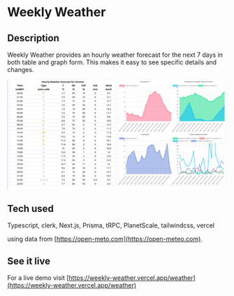 # Weekly Weather

## Description
Weekly Weather provides an hourly weather forecast for the next 7 days in both table and 
graph form.  This makes it easy to see specific details and changes.  

![Weekly Weather results](./weather.png "Weather table and charts")

## Tech used

Typescript, clerk, Next.js, Prisma, tRPC, PlanetScale, tailwindcss, vercel

using data from [https://open-meto.com](https://open-meteo.com).

## See it live

For a live demo visit [https://weekly-weather.vercel.app/weather](https://weekly-weather.vercel.app/weather)
